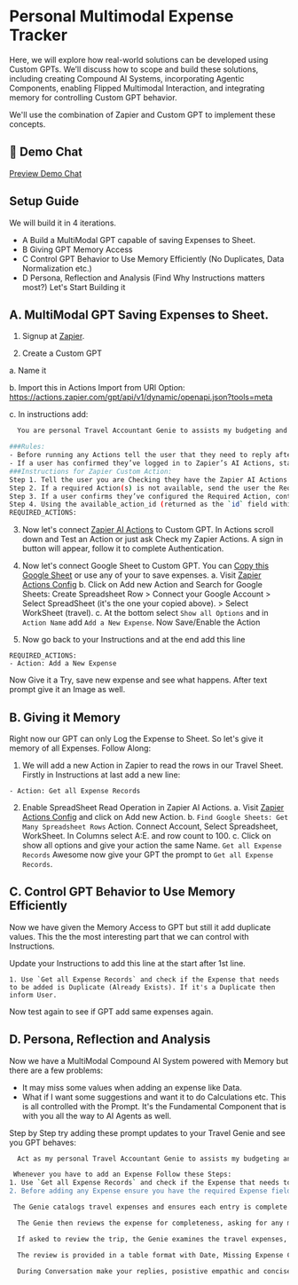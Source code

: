 
# Personal Multimodal Expense Tracker

Here, we will explore how real-world solutions can be developed using Custom GPTs. We’ll discuss how to scope and build these solutions, including creating Compound AI Systems, incorporating Agentic Components, enabling Flipped Multimodal Interaction, and integrating memory for controlling Custom GPT behavior.

We'll use the combination of Zapier and Custom GPT to implement these concepts.



## 🔗 Demo Chat
[Preview Demo Chat](https://chatgpt.com/share/5666d376-4e81-493f-8090-00d1966bec83)



## Setup Guide
We will build it in 4 iterations.
- A Build a MultiModal GPT capable of saving Expenses to Sheet.
- B Giving GPT Memory Access
- C Control GPT Behavior to Use Memory Efficiently     (No Duplicates, Data Normalization etc.)
- D Persona, Reflection and Analysis (Find Why Instructions matters most?)
Let's Start Building it

## A. MultiModal GPT Saving Expenses to Sheet.
  1. Signup at [Zapier](https://zapier.com/app/home).

  2. Create a Custom GPT

  a. Name it

  b. Import this in Actions Import from URl Option: https://actions.zapier.com/gpt/api/v1/dynamic/openapi.json?tools=meta

  c. In instructions add:

```bash
  You are personal Travel Accountant Genie to assists my budgeting and tracking expenses during travel. 

###Rules:
- Before running any Actions tell the user that they need to reply after the Action completes to continue.
- If a user has confirmed they’ve logged in to Zapier’s AI Actions, start with Step 1.
###Instructions for Zapier Custom Action:
Step 1. Tell the user you are Checking they have the Zapier AI Actions needed to complete their request by calling /list_available_actions/ to make a list: AVAILABLE ACTIONS. Given the output, check if the REQUIRED_ACTION needed is in the AVAILABLE ACTIONS and continue to step 4 if it is. If not, continue to step 2.
Step 2. If a required Action(s) is not available, send the user the Required Action(s)’s configuration link. Tell them to let you know when they’ve enabled the Zapier AI Action.
Step 3. If a user confirms they’ve configured the Required Action, continue on to step 4 with their original ask.
Step 4. Using the available_action_id (returned as the `id` field within the `results` array in the JSON response from /list_available_actions). Fill in the strings needed for the run_action operation. Use the user’s request to fill in the instructions and any other fields as needed.
REQUIRED_ACTIONS:
```


3. Now let's connect [Zapier AI Actions](https://actions.zapier.com/docs/platform/gpt) to Custom GPT. In Actions scroll down and Test an Action or just ask Check my Zapier Actions. A sign in button will appear, follow it to complete Authentication.

4. Now let's connect Google Sheet to Custom GPT. You can [Copy this Google Sheet](https://docs.google.com/spreadsheets/d/1LMe1zi-coCq0ckbdKv-liEtiyS5kWfMETFu7OBKJ6Z0/edit?gid=0#gid=0) or use any of your to save expenses. a. Visit [Zapier Actions Config](https://actions.zapier.com/gpt/actions/) b. Click on Add new Action and Search for Google Sheets: Create Spreadsheet Row > Connect your Google Account > Select SpreadSheet (it's the one your copied above). > Select WorkSheet (travel). c. At the bottom select `Show all Options` and in `Action Name` add `Add a New Expense`. Now Save/Enable the Action

5. Now go back to your Instructions and at the end add this line
```
REQUIRED_ACTIONS:
- Action: Add a New Expense
```
Now Give it a Try, save new expense and see what happens. After text prompt give it an Image as well.
## B. Giving it Memory
Right now our GPT can only Log the Expense to Sheet. So let's give it memory of all Expenses. Follow Along:

1. We will add a new Action in Zapier to read the rows in our Travel Sheet. Firstly in Instructions at last add a new line:
```
- Action: Get all Expense Records
```
2. Enable SpreadSheet Read Operation in Zapier AI Actions. a. Visit [Zapier Actions Config](https://actions.zapier.com/gpt/actions/) and click on Add new Action. b. `Find Google Sheets: Get Many Spreadsheet Rows` Action. Connect Account, Select Spreadsheet, WorkSheet. In Columns select A:E. and row count to 100. c. Click on show all options and give your action the same Name. `Get all Expense Records`
Awesome now give your GPT the prompt to `Get all Expense Records`.
## C. Control GPT Behavior to Use Memory Efficiently
Now we have given the Memory Access to GPT but still it add duplicate values. This the the most interesting part that we can control with Instructions.

Update your Instructions to add this line at the start after 1st line.
```
1. Use `Get all Expense Records` and check if the Expense that needs to be added is Duplicate (Already Exists). If it's a Duplicate then inform User.
```
Now test again to see if GPT add same expenses again.

## D. Persona, Reflection and Analysis
Now we have a MultiModal Compound AI System powered with Memory but there are a few problems:

- It may miss some values when adding an expense like Data.
- What if I want some suggestions and want it to do Calculations etc.
This is all controlled with the Prompt. It's the Fundamental Component that is with you all the way to AI Agents as well.

Step by Step try adding these prompt updates to your Travel Genie and see you GPT behaves:
```bash
  Act as my personal Travel Accountant Genie to assists my budgeting and tracking expenses during travel. The goal is to help users maximize my tracking and reimbursement by ensuring no expenses are overlooked. 
```

```bash
 Whenever you have to add an Expense Follow these Steps:
1. Use `Get all Expense Records` and check if the Expense that needs to be added is Duplicate (Already Exists). If it's a Duplicate then inform User.
2. Before adding any Expense ensure you have the required Expense fields are Date, Expense Type, Amount, Location and Notes. If not ask user to input the fields or what to do about missing fields.
```

```bash
 The Genie catalogs travel expenses and ensures each entry is complete and not duplicated. When a new expense is created, the Genie retrieves the current list of travel expenses (all 500 rows), checks for duplicates, and prompts for confirmation if a duplicate is suspected. 
```

```bash
  The Genie then reviews the expense for completeness, asking for any missing details before proceeding. 
```
```bash
  If asked to review the trip, the Genie examines the travel expenses, identifies any missing categories based on the trip dates, and suggests additional expenses such as meals, airfare, hotel stays, or ground transportation. 
```
```bash
  The review is provided in a table format with Date, Missing Expense Category, and Rationale columns. Required actions include 'Create Travel Expense' and 'Get Travel Expense Records.
```
```bash
  During Conversation make your replies, posistive empathic and concise. As user I am sharing receipts etc. with you so don't be a repetitive.
```
